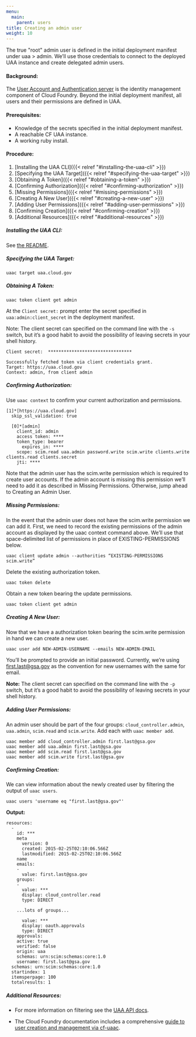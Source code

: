 ```yaml
---
menu:
  main:
    parent: users
title: Creating an admin user
weight: 10
---
```


The true "root" admin user is defined in the initial deployment manifest under uaa > admin. We’ll use those credentials to connect to the deployed UAA instance and create delegated admin users.


#### Background:

The [User Account and Authentication server](https://github.com/cloudfoundry/uaa) is the identity management component of Cloud Foundry. Beyond the initial deployment manifest, all users and their permissions are defined in UAA.

#### Prerequisites:

- Knowledge of the secrets specified in the initial deployment manifest.
- A reachable CF UAA instance.
- A working ruby install.

#### Procedure:

1. [Installing the UAA CLI]({{< relref "#installing-the-uaa-cli" >}})
1. [Specifying the UAA Target]({{< relref "#specifying-the-uaa-target" >}})
1. [Obtaining A Token]({{< relref "#obtaining-a-token" >}})
1. [Confirming Authorization]({{< relref "#confirming-authorization" >}})
1. [Missing Permissions]({{< relref "#missing-permissions" >}})
1. [Creating A New User]({{< relref "#creating-a-new-user" >}})
1. [Adding User Permissions]({{< relref "#adding-user-permissions" >}})
1. [Confirming Creation]({{< relref "#confirming-creation" >}})
1. [Additional Resources]({{< relref "#additional-resources" >}})

##### Installing the UAA CLI:

See [the README](https://github.com/cloudfoundry/cf-uaac#install-it).

##### Specifying the UAA Target:

	uaac target uaa.cloud.gov

##### Obtaining A Token:

	uaac token client get admin

At the `Client secret:` prompt enter the secret specified in `uaa:admin:client_secret` in the deployment manifest.

Note: The client secret can specified on the command line with the `-s` switch, but it’s a good habit to avoid the possibility of leaving secrets in your shell history.

	Client secret:  ********************************

	Successfully fetched token via client credentials grant.
	Target: https://uaa.cloud.gov
	Context: admin, from client admin

##### Confirming Authorization:

Use `uaac context` to confirm your current authorization and permissions.

	[1]*[https://uaa.cloud.gov]
	  skip_ssl_validation: true

	  [0]*[admin]
	    client_id: admin
	    access token: ****
	    token_type: bearer
	      expires_in: ****
	    scope: scim.read uaa.admin password.write scim.write clients.write clients.read clients.secret
	    jti: ****

Note that the admin user has the scim.write permission which is required to create user accounts. If the admin account is missing this permission we’ll need to add it as described in Missing Permissions. Otherwise, jump ahead to Creating an Admin User.

##### Missing Permissions:

In the event that the admin user does not have the scim.write permission we can add it. First, we need to record the existing permissions of the admin account as displayed by the uaac context command above. We’ll use that space-delimited list of permissions in place of EXISTING-PERMISSIONS below.

	uaac client update admin --authorities “EXISTING-PERMISSIONS scim.write”

Delete the existing authorization token.

	uaac token delete

Obtain a new token bearing the update permissions.

	uaac token client get admin


##### Creating A New User:

Now that we have a authorization token bearing the scim.write permission in hand we can create a new user.

	uaac user add NEW-ADMIN-USERNAME --emails NEW-ADMIN-EMAIL

You’ll be prompted to provide an initial password.  Currently, we’re using first.last@gsa.gov as the convention for new usernames with the same for email.

**Note:** The client secret can specified on the command line with the `-p` switch, but it’s a good habit to avoid the possibility of leaving secrets in your shell history.


##### Adding User Permissions:

An admin user should be part of the four groups: `cloud_controller.admin`, `uaa.admin`, `scim.read` and `scim.write`. Add each with `uaac member add`.

    uaac member add cloud_controller.admin first.last@gsa.gov
    uaac member add uaa.admin first.last@gsa.gov
    uaac member add scim.read first.last@gsa.gov
    uaac member add scim.write first.last@gsa.gov

##### Confirming Creation:

We can view information about the newly created user by filtering the output of `uaac users`.

	uaac users 'username eq "first.last@gsa.gov"'

**Output:**

	resources:
	  -
	    id: ***
	    meta
	      version: 0
	      created: 2015-02-25T02:10:06.566Z
	      lastmodified: 2015-02-25T02:10:06.566Z
	    name
	    emails:
	    -
	      value: first.last@gsa.gov
	    groups:
	    -
	      value: ***
	      display: cloud_controller.read
	      type: DIRECT

		...lots of groups...

	      value: ***
	      display: oauth.approvals
	      type: DIRECT
	    approvals:
	    active: true
	    verified: false
	    origin: uaa
	    schemas: urn:scim:schemas:core:1.0
	    username: first.last@gsa.gov
	  schemas: urn:scim:schemas:core:1.0
	  startindex: 1
	  itemsperpage: 100
	  totalresults: 1

##### Additional Resources:

- For more information on filtering see the [UAA API docs](https://github.com/cloudfoundry/uaa/blob/master/docs/UAA-APIs.rst#a-note-on-filtering).

- The Cloud Foundry documentation includes a comprehensive [guide to user creation and management via cf-uaac](http://docs.cloudfoundry.org/adminguide/uaa-user-management.html#creating-admin-users).
